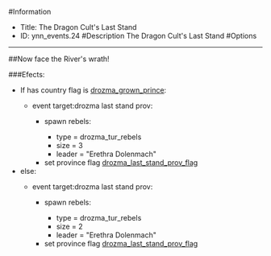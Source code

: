 #Information
 - Title: The Dragon Cult's Last Stand
 - ID: ynn_events.24
#Description
The Dragon Cult's Last Stand
#Options

___
##Now face the River's wrath!

###Efects:<ul><li>If has country flag is [drozma_grown_prince](../flags/drozma_grown_prince.md):</li><ul><li>event target:drozma last stand prov:</li><ul><li>spawn rebels:</li><ul><li>type = drozma_tur_rebels</li><li>size = 3</li><li>leader = "Erethra Dolenmach"</li></ul><li>set province flag [drozma_last_stand_prov_flag](../flags/drozma_last_stand_prov_flag.md)</li></ul></ul><li>else:</li><ul><li>event target:drozma last stand prov:</li><ul><li>spawn rebels:</li><ul><li>type = drozma_tur_rebels</li><li>size = 2</li><li>leader = "Erethra Dolenmach"</li></ul><li>set province flag [drozma_last_stand_prov_flag](../flags/drozma_last_stand_prov_flag.md)</li></ul></ul></ul>
